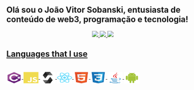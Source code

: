 ## Olá sou o João Vitor Sobanski, entusiasta de conteúdo de web3, programação e tecnologia! 
<div align="center">
  <a href="https://github.com/rafaballerini">
  <img height="180em" src="https://github-readme-stats.vercel.app/api?username=joaosobanski&show_icons=true&theme=dracula&include_all_commits=true&count_private=true"/>
  <img height="180em" src="https://github-readme-stats.vercel.app/api/top-langs/?username=joaosobanski&layout=compact&langs_count=7&theme=dracula"/>
  <img width="400"  src="https://github-readme-streak-stats.herokuapp.com?user=joaosobanski&theme=tokyonight&hide_border=true" />
 </div>
  
## Languages that I use
<div style="display: inline_block"><br>
  <img align="center" alt="joao-Csharp" height="30" width="40" src="https://raw.githubusercontent.com/devicons/devicon/master/icons/csharp/csharp-original.svg"> 
  <img align="center" alt="joao-Js" height="30" width="40" src="https://raw.githubusercontent.com/devicons/devicon/master/icons/javascript/javascript-plain.svg">
  <img align="center" alt="joao-Sol" height="30" width="40" src="https://raw.githubusercontent.com/devicons/devicon/master/icons/solidity/solidity-original.svg">
  <img align="center" alt="joao-React" height="30" width="40" src="https://raw.githubusercontent.com/devicons/devicon/master/icons/react/react-original.svg">
  <img align="center" alt="joao-HTML" height="30" width="40" src="https://raw.githubusercontent.com/devicons/devicon/master/icons/html5/html5-original.svg">
  <img align="center" alt="joao-CSS" height="30" width="40" src="https://raw.githubusercontent.com/devicons/devicon/master/icons/css3/css3-original.svg"> 
  <img align="center" alt="joao-Java" height="30" width="40" src="https://raw.githubusercontent.com/devicons/devicon/master/icons/java/java-original.svg">  
  <img align="center" alt="joao-Android" height="30" width="40" src="https://raw.githubusercontent.com/devicons/devicon/master/icons/android/android-original.svg">
</div>

